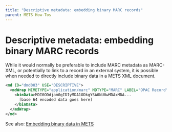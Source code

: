 ```yaml
---
title: "Descriptive metadata: embedding binary MARC records"
parent: METS How-Tos
---
```

# Descriptive metadata: embedding binary MARC records

While it would normally be preferable to include MARC metadata as MARC-XML, or potentially to link to a record in an external system, it is possible when needed to directly include binary data in a METS XML document.

```xml
<md ID="dmd003" USE="DESCRIPTIVE">
  <mdWrap MIMETYPE="application/marc" MDTYPE="MARC" LABEL="OPAC Record">
    <binData>MDI0ODdjam0gIDIyMDA1ODkgYSA0NU0wMDAxMDA...
      [base 64 encoded data goes here]
    </binData>
  </mdWrap>
</md>
```

See also: [Embedding binary data in METS](binData.md)
